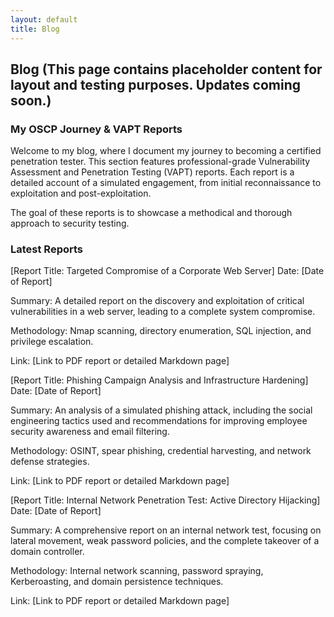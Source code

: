 ```yaml
---
layout: default
title: Blog
---
```


## Blog (This page contains placeholder content for layout and testing purposes. Updates coming soon.)

### My OSCP Journey & VAPT Reports
Welcome to my blog, where I document my journey to becoming a certified penetration tester. This section features professional-grade Vulnerability Assessment and Penetration Testing (VAPT) reports. Each report is a detailed account of a simulated engagement, from initial reconnaissance to exploitation and post-exploitation.

The goal of these reports is to showcase a methodical and thorough approach to security testing.

### Latest Reports
[Report Title: Targeted Compromise of a Corporate Web Server]
Date: [Date of Report]

Summary: A detailed report on the discovery and exploitation of critical vulnerabilities in a web server, leading to a complete system compromise.

Methodology: Nmap scanning, directory enumeration, SQL injection, and privilege escalation.

Link: [Link to PDF report or detailed Markdown page]

[Report Title: Phishing Campaign Analysis and Infrastructure Hardening]
Date: [Date of Report]

Summary: An analysis of a simulated phishing attack, including the social engineering tactics used and recommendations for improving employee security awareness and email filtering.

Methodology: OSINT, spear phishing, credential harvesting, and network defense strategies.

Link: [Link to PDF report or detailed Markdown page]

[Report Title: Internal Network Penetration Test: Active Directory Hijacking]
Date: [Date of Report]

Summary: A comprehensive report on an internal network test, focusing on lateral movement, weak password policies, and the complete takeover of a domain controller.

Methodology: Internal network scanning, password spraying, Kerberoasting, and domain persistence techniques.

Link: [Link to PDF report or detailed Markdown page]
